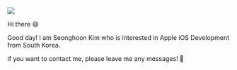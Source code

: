 <img src="https://capsule-render.vercel.app/api?type=Cylinder&color=gradient&customColorList=0,1,2,3,4,6,7,8,9,10,11,12,13,14,15,16,17,18,19,20&height=170&section=header&text=Seonghoon%20Kim&fontSize=50&desc=iOS Developer&fontAlignY=45&descAlign=70&descAlignY=75&animation=fadeIn" />


Hi there 😄

Good day! I am Seonghoon Kim who is interested in Apple iOS Development from South Korea. 

if you want to contact me, please leave me any messages! 📩
